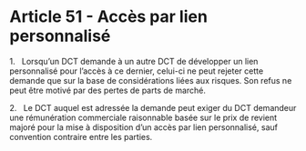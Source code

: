 # Article 51 - Accès par lien personnalisé


1.   Lorsqu’un DCT demande à un autre DCT de développer un lien personnalisé pour l’accès à ce dernier, celui-ci ne peut rejeter cette demande que sur la base de considérations liées aux risques. Son refus ne peut être motivé par des pertes de parts de marché.

2.   Le DCT auquel est adressée la demande peut exiger du DCT demandeur une rémunération commerciale raisonnable basée sur le prix de revient majoré pour la mise à disposition d’un accès par lien personnalisé, sauf convention contraire entre les parties.
